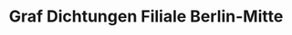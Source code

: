 ---
title: "Graf Dichtungen Filiale Berlin-Mitte"
url: /berlin/graf-dichtungen-filiale-berlin-mitte/
shop: Baustoffe
---